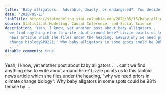 ```yaml
---
title: 'Baby alligators:  Adorable, deadly, or endangered?  You decide.'
date: '2020-05-15'
linkTitle: https://statmodeling.stat.columbia.edu/2020/05/15/baby-alligators-adorable-deadly-or-endangered-you-decide/
source: Statistical Modeling, Causal Inference, and Social Science
description: 'Yeah, I know, yet another post about baby alligators . . . can&#8217;t
  we find anything else to write about around here? Lizzie points us to this tabloid
  news article which she files under the heading, &#8220;why we need priors in climate
  change biology&#8221;: Why baby alligators in some spots could be 98% female by
  ...'
disable_comments: true
---
```

Yeah, I know, yet another post about baby alligators . . . can&#8217;t we find anything else to write about around here? Lizzie points us to this tabloid news article which she files under the heading, &#8220;why we need priors in climate change biology&#8221;: Why baby alligators in some spots could be 98% female by ...
